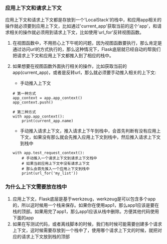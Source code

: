 ### 应用上下文和请求上下文

应用上下文和请求上下文都是存放到一个'LocalStack'的栈中，和应用app相关的操作就必须要到应用上下文，比如通过'current\_app'获取当前的这个'app'，和请求相关的操作就必须用到请求上下文，比如使用'url\_for'反转视图函数。

1. 在视图函数中，不用担心上下午呢的问题，因为视图函数要执行，那么肯定是通过访问url的方式执行的，那么这种情况下，Flask底层就已经自动的帮我们把请求上下文和应用上下文都推入到了相应的栈中。
2. 如果想要在视图函数外面执行相关的操作，比如获取当前的app\(current\_app\)，或者是反转url，那么就必须要手动推入相关的上下文:

   * 手动推入上下文

   ```
   # 第一种方式
   app_context = app.app_context()
   app_context.push()

   # 第二种方式
   with app.app_context():
       print(current_app.name)
   ```

   * 手动推入请求上下文，推入请求上下午到栈中，会首先判断有没有应用上下文，如果没有那么就会先推入应用上下文到栈中，然后推入请求上下文到栈中

   ```
   with app.test_request_context():
       # 手动推入一个请求上下文到请求上下文栈中
       # 如果当前应用上下文中没有请求上下文
       # 那么会首先推入一个应用上下文到栈中
       print(url_for('my_list'))
   ```

### 为什么上下文需要放在栈中

1. 应用上下文，Flask底层是基于werkzeug，werkzeug是可以包含多个app的，所以这时候用一个栈来保存。如果你在使用app1，那么app1应该是要在栈的顶部。如果用完了app1，那么app1应该从栈中删除。方便其他代码使用下面的app
2. 如果在写测试代码，或者离线脚本的时候，我们有时候可能需要创建多个请求上下文，这时候需要存放到一个栈中了，使用哪个请求上下文的时候，就把对应的请求上下文放到栈的顶部



